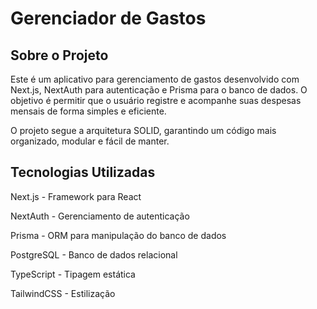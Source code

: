 # Gerenciador de Gastos

## Sobre o Projeto

Este é um aplicativo para gerenciamento de gastos desenvolvido com Next.js, NextAuth para autenticação e Prisma para o banco de dados. O objetivo é permitir que o usuário registre e acompanhe suas despesas mensais de forma simples e eficiente.

O projeto segue a arquitetura SOLID, garantindo um código mais organizado, modular e fácil de manter.

## Tecnologias Utilizadas

Next.js - Framework para React

NextAuth - Gerenciamento de autenticação

Prisma - ORM para manipulação do banco de dados

PostgreSQL - Banco de dados relacional

TypeScript - Tipagem estática

TailwindCSS - Estilização
